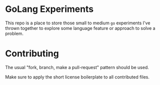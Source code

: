 # GoLang Experiments

This repo is a place to store those small to medium `go` experiments
I've thrown together to explore some language feature or approach
to solve a problem.

# Contributing

The usual "fork, branch, make a pull-request" pattern should be used.

Make sure to apply the short license boilerplate to all contributed
files.
